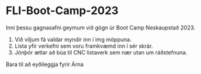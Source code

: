 # FLI-Boot-Camp-2023

Inní þessu gagnasafni geymum við gögn úr Boot Camp Neskaupstað 2023.

1. Við viljum fá valdar myndir inn í img möppuna.
2. Lista yfir verkefni sem voru framkvæmd inn í sér skrár.
3. Jónþór ætlar að búa til CNC listaverk sem nær utan um ráðstefnuna.

Bara til að eyðileggja fyrir Árna
